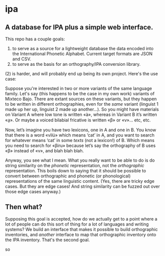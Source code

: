 ipa
===

A database for IPA plus a simple web interface.
--------------------

This repo has a couple goals:

1. to serve as a source for a lightweight database the data encoded into the International Phonetic Alphabet. Current target formats are JSON and CSV.
2. to serve as the basis for an orthography/IPA conversion library.

(2) is harder, and will probably end up being its own project. Here's the use case:

Suppose you're interested in two or more variants of the same language family. Let's say (this happens to be the case in my own work) variants of Mixteco Bajo.  There are extant sources on these variants, but they happen to be written in different orthographies, even for the _same_ variant (linguist 1 made up her up, linguist 2 made up another…). So you might have materials on Variant A where low tone is written «à», whereas in Variant B it’s written «a̱». Or maybe a voiced bilabial fricative is written «β» or «v»… etc, etc. 

Now, let’s imagine you have two lexicons, one in A and one in B. You know that there is a word «vìlú» which means ‘cat’ in A, and you want to search for whatever means ‘cat’ in some _texts_ (not a lexicon!) of B. Which means you need to search for «βiru» because let’s say the orthography of B uses «β» instead of «v», and blah blah blah.

Anyway, you see what I mean. What you really want to be able to do is do string similarity on the _phonetic_ representation, not the _orthographic_ representation. This boils down to saying that it should be possible to convert between orthographic and phonetic (or phonological) representations of the same linguistic content. (Yes, there are tricky edge cases. But they are edge cases! And string similarity can be fuzzed out over those edge cases anyway.)

Then what?
----------

Supposing this goal is accepted, how do we actually get to a point where a lot of people can do this sort of thing for a lot of languages and writing systems? We build an interface that makes it possible to build orthographic inventories, and _another_ interface to map that orthographic inventory onto the IPA inventory. That's the second goal.

so

